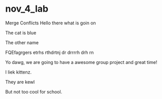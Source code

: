 # nov_4_lab
Merge Conflicts
Hello there what is goin on

The cat is blue

The other name

FQEfagrgers etrhs rthdrtnj dr drrrrh drh rn

Yo dawg, we are going to have a awesome group project and great time!  

I liek kittenz.

They are kewl

But not too cool for school.
